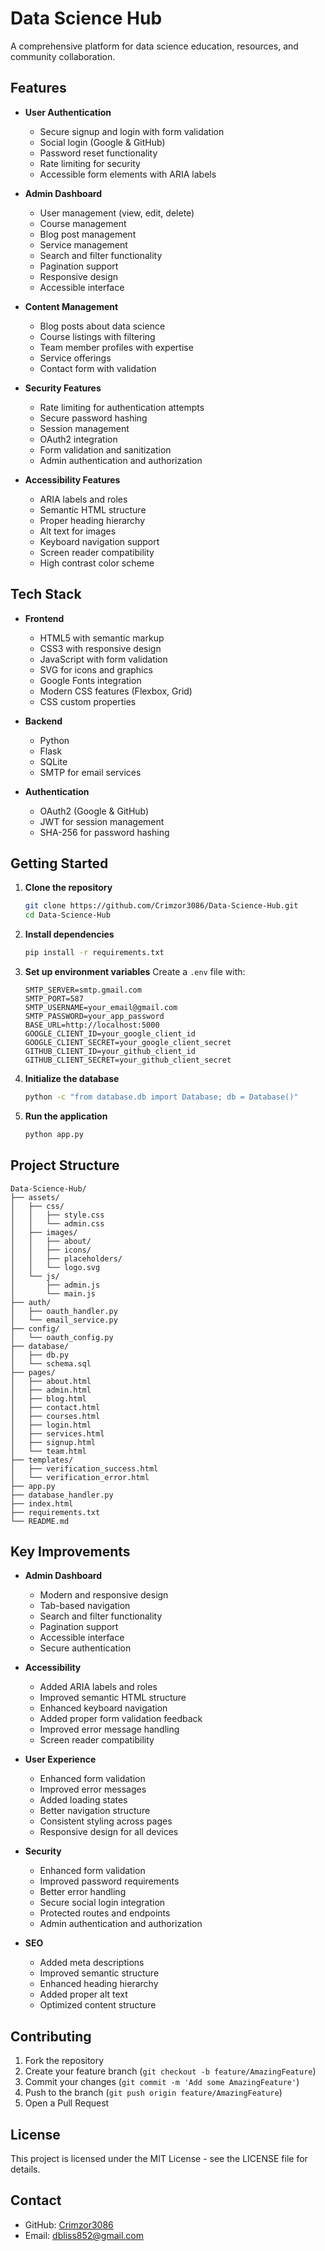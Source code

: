 # Data Science Hub

A comprehensive platform for data science education, resources, and community collaboration.

## Features

- **User Authentication**
  - Secure signup and login with form validation
  - Social login (Google & GitHub)
  - Password reset functionality
  - Rate limiting for security
  - Accessible form elements with ARIA labels

- **Admin Dashboard**
  - User management (view, edit, delete)
  - Course management
  - Blog post management
  - Service management
  - Search and filter functionality
  - Pagination support
  - Responsive design
  - Accessible interface

- **Content Management**
  - Blog posts about data science
  - Course listings with filtering
  - Team member profiles with expertise
  - Service offerings
  - Contact form with validation

- **Security Features**
  - Rate limiting for authentication attempts
  - Secure password hashing
  - Session management
  - OAuth2 integration
  - Form validation and sanitization
  - Admin authentication and authorization

- **Accessibility Features**
  - ARIA labels and roles
  - Semantic HTML structure
  - Proper heading hierarchy
  - Alt text for images
  - Keyboard navigation support
  - Screen reader compatibility
  - High contrast color scheme

## Tech Stack

- **Frontend**
  - HTML5 with semantic markup
  - CSS3 with responsive design
  - JavaScript with form validation
  - SVG for icons and graphics
  - Google Fonts integration
  - Modern CSS features (Flexbox, Grid)
  - CSS custom properties

- **Backend**
  - Python
  - Flask
  - SQLite
  - SMTP for email services

- **Authentication**
  - OAuth2 (Google & GitHub)
  - JWT for session management
  - SHA-256 for password hashing

## Getting Started

1. **Clone the repository**
   ```bash
   git clone https://github.com/Crimzor3086/Data-Science-Hub.git
   cd Data-Science-Hub
   ```

2. **Install dependencies**
   ```bash
   pip install -r requirements.txt
   ```

3. **Set up environment variables**
   Create a `.env` file with:
   ```
   SMTP_SERVER=smtp.gmail.com
   SMTP_PORT=587
   SMTP_USERNAME=your_email@gmail.com
   SMTP_PASSWORD=your_app_password
   BASE_URL=http://localhost:5000
   GOOGLE_CLIENT_ID=your_google_client_id
   GOOGLE_CLIENT_SECRET=your_google_client_secret
   GITHUB_CLIENT_ID=your_github_client_id
   GITHUB_CLIENT_SECRET=your_github_client_secret
   ```

4. **Initialize the database**
   ```bash
   python -c "from database.db import Database; db = Database()"
   ```

5. **Run the application**
   ```bash
   python app.py
   ```

## Project Structure

```
Data-Science-Hub/
├── assets/
│   ├── css/
│   │   ├── style.css
│   │   └── admin.css
│   ├── images/
│   │   ├── about/
│   │   ├── icons/
│   │   ├── placeholders/
│   │   └── logo.svg
│   └── js/
│       ├── admin.js
│       └── main.js
├── auth/
│   ├── oauth_handler.py
│   └── email_service.py
├── config/
│   └── oauth_config.py
├── database/
│   ├── db.py
│   └── schema.sql
├── pages/
│   ├── about.html
│   ├── admin.html
│   ├── blog.html
│   ├── contact.html
│   ├── courses.html
│   ├── login.html
│   ├── services.html
│   ├── signup.html
│   └── team.html
├── templates/
│   ├── verification_success.html
│   └── verification_error.html
├── app.py
├── database_handler.py
├── index.html
├── requirements.txt
└── README.md
```

## Key Improvements

- **Admin Dashboard**
  - Modern and responsive design
  - Tab-based navigation
  - Search and filter functionality
  - Pagination support
  - Accessible interface
  - Secure authentication

- **Accessibility**
  - Added ARIA labels and roles
  - Improved semantic HTML structure
  - Enhanced keyboard navigation
  - Added proper form validation feedback
  - Improved error message handling
  - Screen reader compatibility

- **User Experience**
  - Enhanced form validation
  - Improved error messages
  - Added loading states
  - Better navigation structure
  - Consistent styling across pages
  - Responsive design for all devices

- **Security**
  - Enhanced form validation
  - Improved password requirements
  - Better error handling
  - Secure social login integration
  - Protected routes and endpoints
  - Admin authentication and authorization

- **SEO**
  - Added meta descriptions
  - Improved semantic structure
  - Enhanced heading hierarchy
  - Added proper alt text
  - Optimized content structure

## Contributing

1. Fork the repository
2. Create your feature branch (`git checkout -b feature/AmazingFeature`)
3. Commit your changes (`git commit -m 'Add some AmazingFeature'`)
4. Push to the branch (`git push origin feature/AmazingFeature`)
5. Open a Pull Request

## License

This project is licensed under the MIT License - see the LICENSE file for details.

## Contact

- GitHub: [Crimzor3086](https://github.com/Crimzor3086)
- Email: dbliss852@gmail.com
